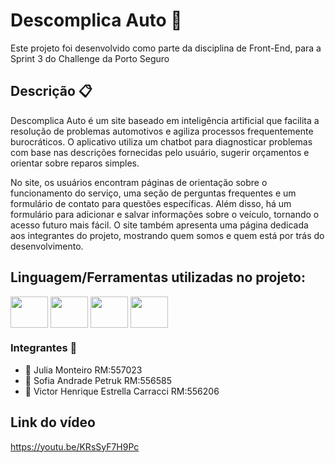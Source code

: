  # Descomplica Auto 🚗
 Este projeto foi desenvolvido como parte da disciplina de Front-End, para a Sprint 3 do Challenge da Porto Seguro

## Descrição 📋 
Descomplica Auto é um site baseado em inteligência artificial que facilita a resolução de problemas automotivos e agiliza processos frequentemente burocráticos. O aplicativo utiliza um chatbot para diagnosticar problemas com base nas descrições fornecidas pelo usuário, sugerir orçamentos e orientar sobre reparos simples.

No site, os usuários encontram páginas de orientação sobre o funcionamento do serviço, uma seção de perguntas frequentes e um formulário de contato para questões específicas. Além disso, há um formulário para adicionar e salvar informações sobre o veículo, tornando o acesso futuro mais fácil. O site também apresenta uma página dedicada aos integrantes do projeto, mostrando quem somos e quem está por trás do desenvolvimento.


## Linguagem/Ferramentas utilizadas no projeto:
<a href="https://nodejs.org/en/"><img src="https://cdn.jsdelivr.net/gh/devicons/devicon@latest/icons/nodejs/nodejs-original-wordmark.svg" align="center" height="50" width="60"/></a> 
<a href="https://pt-br.reactjs.org/"><img src="https://cdn.jsdelivr.net/gh/devicons/devicon@latest/icons/react/react-original.svg" align="center" height="50" width="60"/></a>
<a href="https://tailwindcss.com"><img src="https://cdn.jsdelivr.net/gh/devicons/devicon@latest/icons/tailwindcss/tailwindcss-original.svg" align="center" height="50" width="60"/></a>
<a href="https://developer.mozilla.org/pt-BR/docs/Web/CSS"><img src="https://cdn.jsdelivr.net/gh/devicons/devicon@latest/icons/css3/css3-original.svg" align="center" height="50" width="60"/></a>
              
### Integrantes 👥 
- 👤 Julia Monteiro RM:557023
- 👤 Sofia Andrade Petruk RM:556585
- 👤 Victor Henrique Estrella Carracci RM:556206

## Link do vídeo
https://youtu.be/KRsSyF7H9Pc
